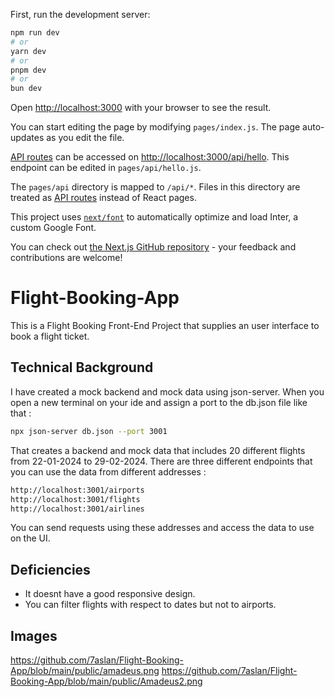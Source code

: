 First, run the development server:

```bash
npm run dev
# or
yarn dev
# or
pnpm dev
# or
bun dev
```

Open [http://localhost:3000](http://localhost:3000) with your browser to see the result.

You can start editing the page by modifying `pages/index.js`. The page auto-updates as you edit the file.

[API routes](https://nextjs.org/docs/api-routes/introduction) can be accessed on [http://localhost:3000/api/hello](http://localhost:3000/api/hello). This endpoint can be edited in `pages/api/hello.js`.

The `pages/api` directory is mapped to `/api/*`. Files in this directory are treated as [API routes](https://nextjs.org/docs/api-routes/introduction) instead of React pages.

This project uses [`next/font`](https://nextjs.org/docs/basic-features/font-optimization) to automatically optimize and load Inter, a custom Google Font.

You can check out [the Next.js GitHub repository](https://github.com/vercel/next.js/) - your feedback and contributions are welcome!



# Flight-Booking-App
This is a Flight Booking Front-End Project that supplies an user interface to book a flight ticket. 

## Technical Background
I have created a mock backend and mock data using json-server. When you open a new terminal on your ide and assign a port to the db.json file like that : 
```bash
npx json-server db.json --port 3001
```
That creates a backend and mock data that includes 20 different flights from 22-01-2024 to 29-02-2024. 
There are three different endpoints that you can use the data from different addresses : 
```bash
http://localhost:3001/airports
http://localhost:3001/flights
http://localhost:3001/airlines
```
You can send requests using these addresses and access the data to use on the UI. 

## Deficiencies
- It doesnt have a good responsive design.
- You can filter flights with respect to dates but not to airports.

## Images 
https://github.com/7aslan/Flight-Booking-App/blob/main/public/amadeus.png
https://github.com/7aslan/Flight-Booking-App/blob/main/public/Amadeus2.png

